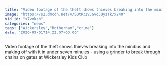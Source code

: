 ```yaml
---
title: "Video footage of the theft shows thieves breaking into the minibus and making off with it in under seven minutes - using a grinder to break through chains on gates at Wickersley Kids Club"
image: "https://s2.dmcdn.net/v/SQtRz1VJGvoJQyzTk/x240"
vid_id: "x7vvkzh"
categories: "news"
tags: ["Wickersley","Rotherham","crime"]
date: "2020-09-01T14:22:07+03:00"
---
```

Video footage of the theft shows thieves breaking into the minibus and making off with it in under seven minutes - using a grinder to break through chains on gates at Wickersley Kids Club
